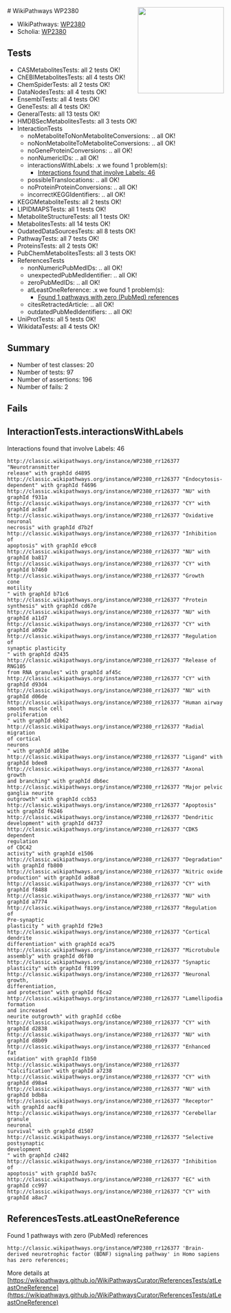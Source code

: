 <img style="float: right; width: 200px" src="https://upload.wikimedia.org/wikipedia/commons/thumb/8/83/Wplogo_with_text_500.png/640px-Wplogo_with_text_500.png" />
# WikiPathways WP2380

* WikiPathways: [WP2380](https://wikipathways.org/pathways/WP2380)
* Scholia: [WP2380](https://scholia.toolforge.org/wikipathways/WP2380)
## Tests
* CASMetabolitesTests: all 2 tests OK!
* ChEBIMetabolitesTests: all 4 tests OK!
* ChemSpiderTests: all 2 tests OK!
* DataNodesTests: all 4 tests OK!
* EnsemblTests: all 4 tests OK!
* GeneTests: all 4 tests OK!
* GeneralTests: all 13 tests OK!
* HMDBSecMetabolitesTests: all 3 tests OK!
* InteractionTests
    * noMetaboliteToNonMetaboliteConversions: .. all OK!
    * noNonMetaboliteToMetaboliteConversions: .. all OK!
    * noGeneProteinConversions: .. all OK!
    * nonNumericIDs: .. all OK!
    * interactionsWithLabels: .x we found 1 problem(s):
        * [Interactions found that involve Labels: 46](#fe97a91b)
    * possibleTranslocations: .. all OK!
    * noProteinProteinConversions: .. all OK!
    * incorrectKEGGIdentifiers: .. all OK!
* KEGGMetaboliteTests: all 2 tests OK!
* LIPIDMAPSTests: all 1 tests OK!
* MetaboliteStructureTests: all 1 tests OK!
* MetabolitesTests: all 14 tests OK!
* OudatedDataSourcesTests: all 8 tests OK!
* PathwayTests: all 7 tests OK!
* ProteinsTests: all 2 tests OK!
* PubChemMetabolitesTests: all 3 tests OK!
* ReferencesTests
    * nonNumericPubMedIDs: .. all OK!
    * unexpectedPubMedIdentifier: .. all OK!
    * zeroPubMedIDs: .. all OK!
    * atLeastOneReference: .x we found 1 problem(s):
        * [Found 1 pathways with zero (PubMed) references](#d0a459f0)
    * citesRetractedArticle: .. all OK!
    * outdatedPubMedIdentifiers: .. all OK!
* UniProtTests: all 5 tests OK!
* WikidataTests: all 4 tests OK!


## Summary

* Number of test classes: 20
* Number of tests: 97
* Number of assertions: 196
* Number of fails: 2

## Fails

<a name="fe97a91b" />

## InteractionTests.interactionsWithLabels

Interactions found that involve Labels: 46
```
http://classic.wikipathways.org/instance/WP2380_rr126377 "Neurotransmitter
release" with graphId d4895
http://classic.wikipathways.org/instance/WP2380_rr126377 "Endocytosis-
dependent" with graphId f4696
http://classic.wikipathways.org/instance/WP2380_rr126377 "NU" with graphId f931a
http://classic.wikipathways.org/instance/WP2380_rr126377 "CY" with graphId ac8af
http://classic.wikipathways.org/instance/WP2380_rr126377 "Oxidative
neuronal
necrosis" with graphId d7b2f
http://classic.wikipathways.org/instance/WP2380_rr126377 "Inhibition of
apoptosis" with graphId e9cc8
http://classic.wikipathways.org/instance/WP2380_rr126377 "NU" with graphId ba817
http://classic.wikipathways.org/instance/WP2380_rr126377 "CY" with graphId b7460
http://classic.wikipathways.org/instance/WP2380_rr126377 "Growth
cone
motility
" with graphId b71c6
http://classic.wikipathways.org/instance/WP2380_rr126377 "Protein
synthesis" with graphId cd67e
http://classic.wikipathways.org/instance/WP2380_rr126377 "NU" with graphId a11d7
http://classic.wikipathways.org/instance/WP2380_rr126377 "CY" with graphId a092e
http://classic.wikipathways.org/instance/WP2380_rr126377 "Regulation of
synaptic plasticity
" with graphId d2435
http://classic.wikipathways.org/instance/WP2380_rr126377 "Release of RNG105
from RNA granules" with graphId af45c
http://classic.wikipathways.org/instance/WP2380_rr126377 "CY" with graphId d93d4
http://classic.wikipathways.org/instance/WP2380_rr126377 "NU" with graphId d06de
http://classic.wikipathways.org/instance/WP2380_rr126377 "Human airway
smooth muscle cell
proliferation
" with graphId ebb62
http://classic.wikipathways.org/instance/WP2380_rr126377 "Radial 
migration
of cortical
neurons
" with graphId a01be
http://classic.wikipathways.org/instance/WP2380_rr126377 "Ligand" with graphId bdee8
http://classic.wikipathways.org/instance/WP2380_rr126377 "Axonal growth
and branching" with graphId db6ec
http://classic.wikipathways.org/instance/WP2380_rr126377 "Major pelvic
ganglia neurite
outgrowth" with graphId ccb53
http://classic.wikipathways.org/instance/WP2380_rr126377 "Apoptosis" with graphId f6246
http://classic.wikipathways.org/instance/WP2380_rr126377 "Dendritic 
development" with graphId d4737
http://classic.wikipathways.org/instance/WP2380_rr126377 "CDK5
dependent
regulation 
of CDC42
activity" with graphId e1506
http://classic.wikipathways.org/instance/WP2380_rr126377 "Degradation" with graphId fb800
http://classic.wikipathways.org/instance/WP2380_rr126377 "Nitric oxide
production" with graphId ad8a8
http://classic.wikipathways.org/instance/WP2380_rr126377 "CY" with graphId f8488
http://classic.wikipathways.org/instance/WP2380_rr126377 "NU" with graphId a7774
http://classic.wikipathways.org/instance/WP2380_rr126377 "Regulation of 
Pre-synaptic
plasticity " with graphId f29e3
http://classic.wikipathways.org/instance/WP2380_rr126377 "Cortical 
dendrite 
differentiation" with graphId eca75
http://classic.wikipathways.org/instance/WP2380_rr126377 "Microtubule
assembly" with graphId d6f80
http://classic.wikipathways.org/instance/WP2380_rr126377 "Synaptic plasticity" with graphId f8199
http://classic.wikipathways.org/instance/WP2380_rr126377 "Neuronal growth,
differentiation,
and protection" with graphId f6ca2
http://classic.wikipathways.org/instance/WP2380_rr126377 "Lamellipodia formation
and increased
neurite outgrowth" with graphId cc6be
http://classic.wikipathways.org/instance/WP2380_rr126377 "CY" with graphId d2838
http://classic.wikipathways.org/instance/WP2380_rr126377 "NU" with graphId d8b09
http://classic.wikipathways.org/instance/WP2380_rr126377 "Enhanced
fat
oxidation" with graphId f1b50
http://classic.wikipathways.org/instance/WP2380_rr126377 "Calcification" with graphId a7238
http://classic.wikipathways.org/instance/WP2380_rr126377 "CY" with graphId d98a4
http://classic.wikipathways.org/instance/WP2380_rr126377 "NU" with graphId bdb8a
http://classic.wikipathways.org/instance/WP2380_rr126377 "Receptor" with graphId aacf8
http://classic.wikipathways.org/instance/WP2380_rr126377 "Cerebellar
granule
neuronal
survival" with graphId d1507
http://classic.wikipathways.org/instance/WP2380_rr126377 "Selective
postsynaptic
development
" with graphId c2482
http://classic.wikipathways.org/instance/WP2380_rr126377 "Inhibition of
apoptosis" with graphId ba57c
http://classic.wikipathways.org/instance/WP2380_rr126377 "EC" with graphId cc997
http://classic.wikipathways.org/instance/WP2380_rr126377 "CY" with graphId a8ac7
```

<a name="d0a459f0" />

## ReferencesTests.atLeastOneReference

Found 1 pathways with zero (PubMed) references
```
http://classic.wikipathways.org/instance/WP2380_rr126377 'Brain-derived neurotrophic factor (BDNF) signaling pathway' in Homo sapiens has zero references; 
```

More details at [https://wikipathways.github.io/WikiPathwaysCurator/ReferencesTests/atLeastOneReference](https://wikipathways.github.io/WikiPathwaysCurator/ReferencesTests/atLeastOneReference)


